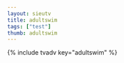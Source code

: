 ```yaml
--- 
layout: sieutv
title: adultswim
tags: ["test"]
thumb: adultswim
---
```

{% include tvadv key="adultswim" %}
